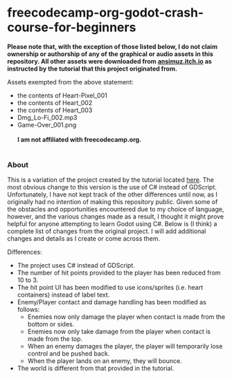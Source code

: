 # freecodecamp-org-godot-crash-course-for-beginners

**Please note that, with the exception of those listed below, I do not claim ownership or authorship of any of the graphical or audio assets in this repository. All other assets were downloaded from [ansimuz.itch.io](https://ansimuz.itch.io/sunny-land-pixel-game-art) as instructed by the tutorial that this project originated from.**
  
Assets exempted from the above statement:
- the contents of Heart-Pixel_001 
- the contents of Heart_002
- the contents of Heart_003
- Dmg_Lo-Fi_002.mp3
- Game-Over_001.png
<br /><br />
**I am not affiliated with freecodecamp.org.**
<br /><br />
### About
This is a variation of the project created by the tutorial located [here](https://www.youtube.com/watch?v=S8lMTwSRoRg&ab_channel=freeCodeCamp.org). The most obvious change to this version is the use of C# instead of GDScript. Unfortunately, I have not kept track of the other differences until now, as I originally had no intention of making this repository public. Given some of the obstacles and opportunities encountered due to my choice of language, however, and the various changes made as a result, I thought it might prove helpful for anyone attempting to learn Godot using C#. Below is (I think) a complete list of changes from the original project. I will add additional changes and details as I create or come across them.

  Differences:
  - The project uses C# instead of GDScript.
  - The number of hit points provided to the player has been reduced from 10 to 3.
  - The hit point UI has been modified to use icons/sprites (i.e. heart containers) instead of label text.
  - Enemy/Player contact and damage handling has been modified as follows:
    - Enemies now only damage the player when contact is made from the bottom or sides.
    - Enemies now only take damage from the player when contact is made from the top.
    - When an enemy damages the player, the player will temporarily lose control and be pushed back.
    - When the player lands on an enemy, they will bounce.
  - The world is different from that provided in the tutorial.
